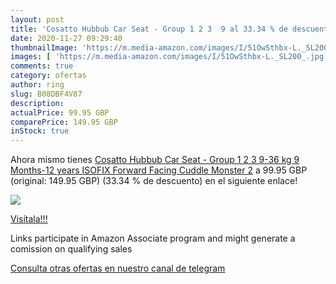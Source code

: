 ```yaml
---
layout: post
title: 'Cosatto Hubbub Car Seat - Group 1 2 3  9 al 33.34 % de descuento'
date: 2020-11-27 09:29:40
thumbnailImage: 'https://m.media-amazon.com/images/I/51OwSthbx-L._SL200_.jpg'
images: [ 'https://m.media-amazon.com/images/I/51OwSthbx-L._SL200_.jpg' ]
comments: true
category: ofertas
author: ring
slug: B08DBF4V87
description:
actualPrice: 99.95 GBP
comparePrice: 149.95 GBP
inStock: true
---
```


Ahora mismo tienes [Cosatto Hubbub Car Seat - Group 1 2 3  9-36 kg  9 Months-12 years  ISOFIX  Forward Facing  Cuddle Monster 2](https://www.amazon.co.uk/dp/B08DBF4V87/?tag=redken01-21) a 99.95 GBP (original: 149.95 GBP) (33.34 %  de descuento) en el siguiente enlace!

[![](https://m.media-amazon.com/images/I/51OwSthbx-L._SL200_.jpg)](https://www.amazon.co.uk/dp/B08DBF4V87/?tag=redken01-21)

[Visítala!!!](https://www.amazon.co.uk/dp/B08DBF4V87/?tag=redken01-21)

Links participate in Amazon Associate program and might generate a comission on qualifying sales

[Consulta otras ofertas en nuestro canal de telegram](https://t.me/s/ofertas25)
